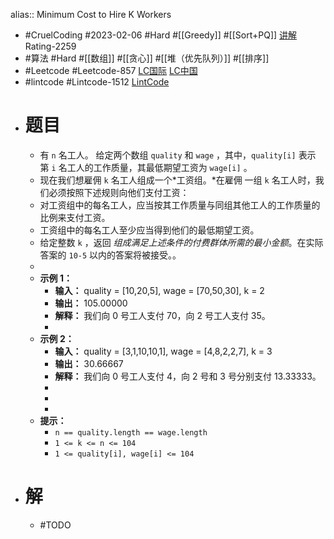 alias:: Minimum Cost to Hire K Workers
- #CruelCoding #2023-02-06 #Hard #[[Greedy]] #[[Sort+PQ]] [讲解](https://youtu.be/ZHFRB58hlQw) Rating-2259
- #算法 #Hard #[[数组]] #[[贪心]] #[[堆（优先队列）]] #[[排序]]
- #Leetcode #Leetcode-857 [LC国际](https://leetcode.com/problems/minimum-cost-to-hire-k-workers/) [LC中国](https://leetcode.cn/problems/minimum-cost-to-hire-k-workers/)
- #lintcode #Lintcode-1512 [LintCode](https://www.lintcode.com/problem/1512/)
- # 题目
	- 有 `n` 名工人。 给定两个数组 `quality` 和 `wage` ，其中，`quality[i]` 表示第 `i` 名工人的工作质量，其最低期望工资为 `wage[i]` 。
	- 现在我们想雇佣 `k` 名工人组成一个*工资组。*在雇佣 一组 `k` 名工人时，我们必须按照下述规则向他们支付工资：
	- 对工资组中的每名工人，应当按其工作质量与同组其他工人的工作质量的比例来支付工资。
	- 工资组中的每名工人至少应当得到他们的最低期望工资。
	- 给定整数 `k` ，返回 *组成满足上述条件的付费群体所需的最小金额*。在实际答案的 `10-5` 以内的答案将被接受。。
	-
	- **示例 1：**
		- **输入：** quality = [10,20,5], wage = [70,50,30], k = 2
		- **输出：** 105.00000
		- **解释：** 我们向 0 号工人支付 70，向 2 号工人支付 35。
		-
	- **示例 2：**
		- **输入：** quality = [3,1,10,10,1], wage = [4,8,2,2,7], k = 3
		- **输出：** 30.66667
		- **解释：** 我们向 0 号工人支付 4，向 2 号和 3 号分别支付 13.33333。
		-
		-
		-
	- **提示：**
		- `n == quality.length == wage.length`
		- `1 <= k <= n <= 104`
		- `1 <= quality[i], wage[i] <= 104`
- # 解
	- #TODO